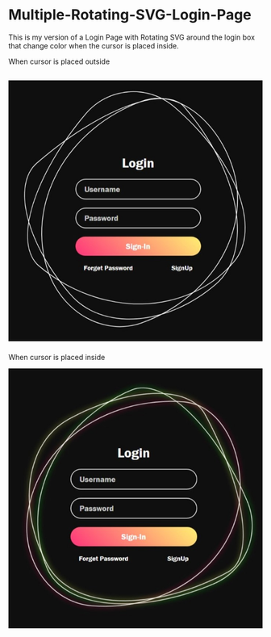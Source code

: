 # Multiple-Rotating-SVG-Login-Page
 This is my version of a Login Page with Rotating SVG around the login box that change color when the cursor is placed inside.
 
When cursor is placed outside

![](img/Webcapture_30-5-2023_124849_127.0.0.1.jpeg)
---------------------------------------------------------------------------------------------------------------------------------------------------------------------

When cursor is placed inside

![](img/Webcapture_30-5-2023_12496_127.0.0.1.jpeg)
